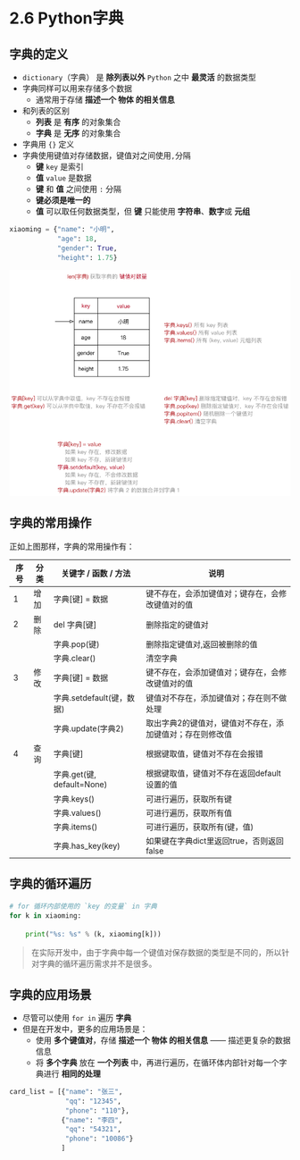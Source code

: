 # 2.6 Python字典

## 字典的定义

- `dictionary`（字典） 是 **除列表以外** `Python` 之中 **最灵活** 的数据类型
- 字典同样可以用来存储多个数据
  - 通常用于存储 **描述一个 物体 的相关信息**
- 和列表的区别
  - **列表** 是 **有序** 的对象集合
  - **字典** 是 **无序** 的对象集合
- 字典用 `{}` 定义
- 字典使用键值对存储数据，键值对之间使用`,`分隔
  - **键** `key` 是索引
  - **值** `value` 是数据
  - **键** 和 **值** 之间使用 `:` 分隔
  - **键必须是唯一的**
  - **值** 可以取任何数据类型，但 **键** 只能使用 **字符串**、**数字**或 **元组**

```python
xiaoming = {"name": "小明",
            "age": 18,
            "gender": True,
            "height": 1.75}
```

![002_字典示意图](images/002_字典示意图.png)

## 字典的常用操作

正如上图那样，字典的常用操作有：

| 序号 | 分类 | 关键字 / 函数 / 方法       | 说明                                                      |
| ---- | ---- | -------------------------- | --------------------------------------------------------- |
| 1    | 增加 | 字典[键] = 数据            | 键不存在，会添加键值对；键存在，会修改键值对的值          |
| 2    | 删除 | del 字典[键]               | 删除指定的键值对                                          |
|      |      | 字典.pop(键)               | 删除指定键值对,返回被删除的值                             |
|      |      | 字典.clear()               | 清空字典                                                  |
| 3    | 修改 | 字典[键] = 数据            | 键不存在，会添加键值对；键存在，会修改键值对的值          |
|      |      | 字典.setdefault(键，数据)  | 键值对不存在，添加键值对；存在则不做处理                  |
|      |      | 字典.update(字典2)         | 取出字典2的键值对，键值对不存在，添加键值对；存在则修改值 |
| 4    | 查询 | 字典[键]                   | 根据键取值，键值对不存在会报错                            |
|      |      | 字典.get(键, default=None) | 根据键取值，键值对不存在返回default设置的值               |
|      |      | 字典.keys()                | 可进行遍历，获取所有键                                    |
|      |      | 字典.values()              | 可进行遍历，获取所有值                                    |
|      |      | 字典.items()               | 可进行遍历，获取所有(键，值)                              |
|      |      | 字典.has_key(key)          | 如果键在字典dict里返回true，否则返回false                 |

## 字典的循环遍历

```python
# for 循环内部使用的 `key 的变量` in 字典
for k in xiaoming:

    print("%s: %s" % (k, xiaoming[k]))
```

> 在实际开发中，由于字典中每一个键值对保存数据的类型是不同的，所以针对字典的循环遍历需求并不是很多。

## 字典的应用场景

- 尽管可以使用 `for in` 遍历 **字典**
- 但是在开发中，更多的应用场景是：
  - 使用 **多个键值对**，存储 **描述一个 物体 的相关信息** —— 描述更复杂的数据信息
  - 将 **多个字典** 放在 **一个列表** 中，再进行遍历，在循环体内部针对每一个字典进行 **相同的处理**

```python
card_list = [{"name": "张三",
              "qq": "12345",
              "phone": "110"},
             {"name": "李四",
              "qq": "54321",
              "phone": "10086"}
             ]
```

